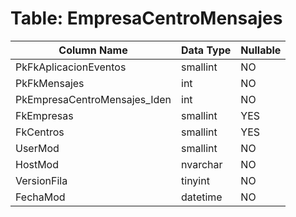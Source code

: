 # Table: EmpresaCentroMensajes

| Column Name | Data Type | Nullable |
|-------------|-----------|----------|
| PkFkAplicacionEventos | smallint | NO |
| PkFkMensajes | int | NO |
| PkEmpresaCentroMensajes_Iden | int | NO |
| FkEmpresas | smallint | YES |
| FkCentros | smallint | YES |
| UserMod | smallint | NO |
| HostMod | nvarchar | NO |
| VersionFila | tinyint | NO |
| FechaMod | datetime | NO |
